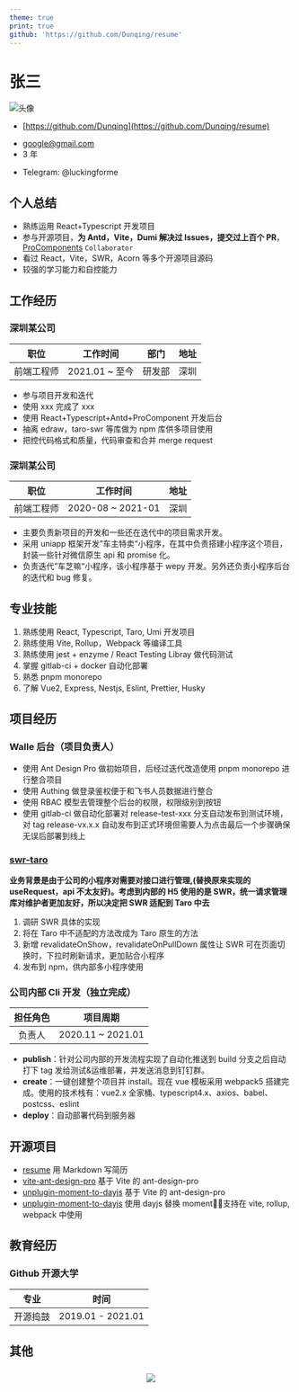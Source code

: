 ```yaml
---
theme: true
print: true
github: 'https://github.com/Dunqing/resume'
---
```


<style>
.r-content {max-width: 100%}
</style>

# 张三

![头像](https://notion-avatar.vercel.app/api/svg/eyJmYWNlIjo5LCJub3NlIjoxMCwibW91dGgiOjEsImV5ZXMiOjcsImV5ZWJyb3dzIjoxMSwiZ2xhc3NlcyI6MCwiaGFpciI6MTEsImFjY2Vzc29yaWVzIjoxMywiZGV0YWlscyI6MCwiYmVhcmQiOjAsImZsaXAiOjAsImNvbG9yIjoicmdiYSgyNTUsIDAsIDAsIDApIiwic2hhcGUiOiJub25lIn0=)

- [https://github.com/Dunqing](https://github.com/Dunqing/resume)
  >
- google@gmail.com
- 3 年
  >
- Telegram: @luckingforme

## 个人总结

- 熟练运用 React+Typescript 开发项目
- 参与开源项目，**为 Antd，Vite，Dumi 解决过 Issues，提交过上百个 PR**，[ProComponents](https://github.com/ant-design/pro-components) `Collaborator`
- 看过 React，Vite，SWR，Acorn 等多个开源项目源码
- 较强的学习能力和自控能力

## 工作经历

### 深圳某公司

|    职位    |    工作时间    |  部门  | 地址 |
| :--------: | :------------: | :----: | :--: |
| 前端工程师 | 2021.01 ~ 至今 | 研发部 | 深圳 |

- 参与项目开发和迭代
- 使用 xxx 完成了 xxx
- 使用 React+Typescript+Antd+ProComponent 开发后台
- 抽离 edraw，taro-swr 等库做为 npm 库供多项目使用
- 把控代码格式和质量，代码审查和合并 merge request

### 深圳某公司

|    职位    |     工作时间      | 地址 |
| :--------: | :---------------: | :--: |
| 前端工程师 | 2020-08 ~ 2021-01 | 深圳 |

- 主要负责新项目的开发和一些还在迭代中的项目需求开发。
- 采用 uniapp 框架开发”车主特卖“小程序，在其中负责搭建小程序这个项目，封装一些针对微信原生 api 和 promise 化。
- 负责迭代”车芝嘛“小程序，该小程序基于 wepy 开发。另外还负责小程序后台的迭代和 bug 修复。

## 专业技能

1. 熟练使用 React, Typescript, Taro, Umi 开发项目
2. 熟练使用 Vite, Rollup，Webpack 等编译工具
3. 熟练使用 jest + enzyme / React Testing Libray 做代码测试
4. 掌握 gitlab-ci + docker 自动化部署
5. 熟悉 pnpm monorepo
6. 了解 Vue2, Express, Nestjs, Eslint, Prettier, Husky

## 项目经历

### Walle 后台（项目负责人）

- 使用 Ant Design Pro 做初始项目，后经过迭代改造使用 pnpm monorepo 进行整合项目
- 使用 Authing 做登录鉴权便于和飞书人员数据进行整合
- 使用 RBAC 模型去管理整个后台的权限，权限级别到按钮
- 使用 gitlab-ci 做自动化部署对 release-test-xxx 分支自动发布到测试环境，对 tag release-vx.x.x 自动发布到正式环境但需要人为点击最后一个步骤确保无误后部署到线上

### [swr-taro](https://www.npmjs.com/package/taro-swr)

**业务背景是由于公司的小程序对需要对接口进行管理,(替换原来实现的 useRequest，api 不太友好)。考虑到内部的 H5 使用的是 SWR，统一请求管理库对维护者更加友好，所以决定把 SWR 适配到 Taro 中去**

1. 调研 SWR 具体的实现
2. 将在 Taro 中不适配的方法改成为 Taro 原生的方法
3. 新增 revalidateOnShow，revalidateOnPullDown 属性让 SWR 可在页面切换时，下拉时刷新请求，更加贴合小程序
4. 发布到 npm，供内部多小程序使用

### 公司内部 Cli 开发（独立完成）

| 担任角色 |     项目周期      |
| :------: | :---------------: |
|  负责人  | 2020.11 ~ 2021.01 |

- **publish**：针对公司内部的开发流程实现了自动化推送到 build 分支之后自动打下 tag 发给测试&运维部署，并发送消息到钉钉群。
- **create**：一键创建整个项目并 install。现在 vue 模板采用 webpack5 搭建完成。使用的技术栈有：vue2.x 全家桶、typescript4.x、axios、babel、postcss、eslint
- **deploy**：自动部署代码到服务器

## 开源项目

- [resume](https://github.com/Dunqing/resume) 用 Markdown 写简历
- [vite-ant-design-pro](https://github.com/Dunqing/vite-ant-design-pro) 基于 Vite 的 ant-design-pro
- [unplugin-moment-to-dayjs](https://github.com/Dunqing/unplugin-moment-to-dayjs) 基于 Vite 的 ant-design-pro
- [unplugin-moment-to-dayjs](https://github.com/Dunqing/unplugin-moment-to-dayjs) 使用 dayjs 替换 moment，支持在 vite, rollup, webpack 中使用

## 教育经历

### Github 开源大学

|   专业   |       时间        |
| :------: | :---------------: |
| 开源捣鼓 | 2019.01 - 2021.01 |

## 其他

<p style="
    display: flex;
    justify-content: center;
    padding: 0.5rem 0;
">
  <img src="//github-readme-stats.vercel.app/api?username=Dunqing&show_icons=true&icon_color=CE1D2D&text_color=718096&bg_color=ffffff&hide_title=true">
</p>
